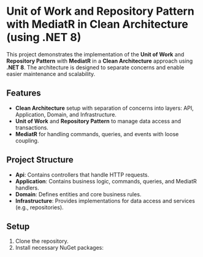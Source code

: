 # Unit of Work and Repository Pattern with MediatR in Clean Architecture (using .NET 8)

This project demonstrates the implementation of the **Unit of Work** and **Repository Pattern** with **MediatR** in a **Clean Architecture** approach using **.NET 8**. The architecture is designed to separate concerns and enable easier maintenance and scalability.

## Features

- **Clean Architecture** setup with separation of concerns into layers: API, Application, Domain, and Infrastructure.
- **Unit of Work** and **Repository Pattern** to manage data access and transactions.
- **MediatR** for handling commands, queries, and events with loose coupling.

## Project Structure

- **Api**: Contains controllers that handle HTTP requests.
- **Application**: Contains business logic, commands, queries, and MediatR handlers.
- **Domain**: Defines entities and core business rules.
- **Infrastructure**: Provides implementations for data access and services (e.g., repositories).

## Setup

1. Clone the repository.
2. Install necessary NuGet packages:
